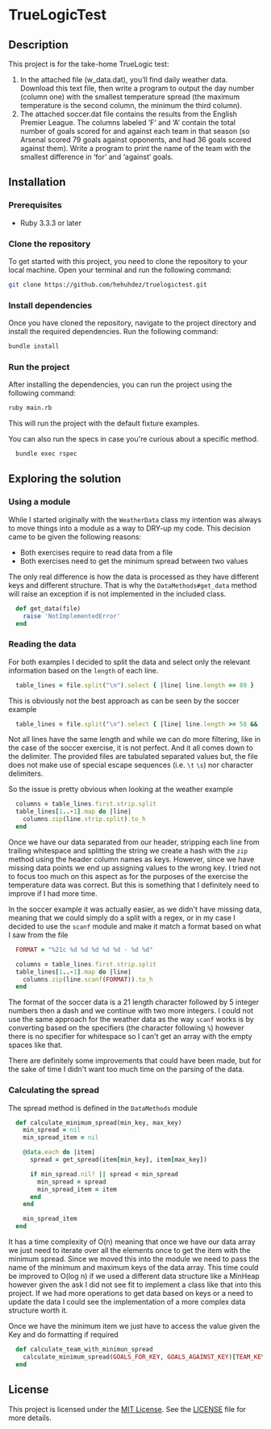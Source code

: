 # TrueLogicTest

## Description
This project is for the take-home TrueLogic test: 

1. In the attached file (w_data.dat), you’ll find daily weather data. Download this text file, then write a program to output the day number (column one) with the smallest temperature spread (the maximum temperature is the second column, the minimum the third column).
2. The attached soccer.dat file contains the results from the English Premier League. The columns labeled ‘F’ and ‘A’ contain the total number of goals scored for and against each team in that season (so Arsenal scored 79 goals against opponents, and had 36 goals scored against them). Write a program to print the name of the team with the smallest difference in ‘for’ and ‘against’ goals.

## Installation
### Prerequisites
- Ruby 3.3.3 or later

### Clone the repository
To get started with this project, you need to clone the repository to your local machine. Open your terminal and run the following command:

```bash
git clone https://github.com/hehuhdez/truelogictest.git
```

### Install dependencies
Once you have cloned the repository, navigate to the project directory and install the required dependencies. Run the following command:

```bash
bundle install
```

### Run the project
After installing the dependencies, you can run the project using the following command:

```bash
ruby main.rb
```

This will run the project with the default fixture examples. 

You can also run the specs in case you're curious about a specific method.

```bash
  bundle exec rspec
```

## Exploring the solution

### Using a module
While I started originally with the `WeatherData` class my intention was always to move things into a module as a way to DRY-up my code. This decision came to be given the following reasons:

- Both exercises require to read data from a file
- Both exercises need to get the minimum spread between two values

The only real difference is how the data is processed as they have different keys and different structure. That is why the `DataMethods#get_data` method will raise an exception if is not implemented in the included class. 

```ruby
  def get_data(file)
    raise 'NotImplementedError'
  end
```

### Reading the data

For both examples I decided to split the data and select only the relevant information based on the `length` of each line.

```ruby
  table_lines = file.split("\n").select { |line| line.length == 89 }
```

This is obviously not the best approach as can be seen by the soccer example

```ruby
  table_lines = file.split("\n").select { |line| line.length >= 58 && !line.include?('---') }
```

Not all lines have the same length and while we can do more filtering, like in the case of the soccer exercise, it is not perfect. And it all comes down to the delimiter. The provided files are tabulated separated values but, the file does not make use of special escape sequences (i.e.  `\t` `\s`) nor character delimiters.

So the issue is pretty obvious when looking at the weather example

```ruby
  columns = table_lines.first.strip.split
  table_lines[1..-1].map do |line|
    columns.zip(line.strip.split).to_h
  end
```

Once we have our data separated from our header, stripping each line from trailing whitespace and splitting the string we create a hash with the `zip` method using the header column names as keys. However, since we have missing data points we end up assigning values to the wrong key. I tried not to focus too much on this aspect as for the purposes of the exercise the temperature data was correct. But this is something that I definitely need to improve if I had more time. 

In the soccer example it was actually easier, as we didn't have missing data, meaning that we could simply do a split with a regex, or in my case I decided to use the `scanf` module and make it match a format based on what I saw from the file

```ruby
  FORMAT = "%21c %d %d %d %d %d - %d %d"

  columns = table_lines.first.strip.split
  table_lines[1..-1].map do |line|
    columns.zip(line.scanf(FORMAT)).to_h
  end
```

The format of the soccer data is a 21 length character followed by 5 integer numbers then a dash and we continue with two more integers. I could not use the same approach for the weather data as the way `scanf` works is by converting based on the specifiers (the character following `%`) however there is no specifier for whitespace so I can't get an array with the empty spaces like that. 

There are definitely some improvements that could have been made, but for the sake of time I didn't want too much time on the parsing of the data. 

### Calculating the spread

The spread method is defined in the `DataMethods` module 

```ruby
  def calculate_minimum_spread(min_key, max_key)
    min_spread = nil
    min_spread_item = nil

    @data.each do |item|
      spread = get_spread(item[min_key], item[max_key])

      if min_spread.nil? || spread < min_spread
        min_spread = spread
        min_spread_item = item
      end
    end

    min_spread_item
  end
```

It has a time complexity of O(n) meaning that once we have our data array we just need to iterate over all the elements once to get the item with the minimum spread. Since we moved this into the module we need to pass the name of the minimum and maximum keys of the data array. This time could be improved to O(log n) if we used a different data structure like a MinHeap however given the ask I did not see fit to implement a class like that into this project. If we had more operations to get data based on keys or a need to update the data I could see the implementation of a more complex data structure worth it. 

Once we have the minimum item we just have to access the value given the Key and do formatting if required

```ruby
  def calculate_team_with_minimun_spread
    calculate_minimum_spread(GOALS_FOR_KEY, GOALS_AGAINST_KEY)[TEAM_KEY].strip
  end
```

## License
This project is licensed under the [MIT License](https://opensource.org/licenses/MIT). See the [LICENSE](LICENSE) file for more details.